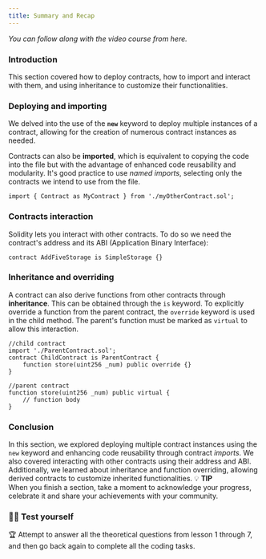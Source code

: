 ```yaml
---
title: Summary and Recap
---
```


_You can follow along with the video course from here._

### Introduction

This section covered how to deploy contracts, how to import and interact with them, and using inheritance to customize their functionalities.

### Deploying and importing

We delved into the use of the **`new`** keyword to deploy multiple instances of a contract, allowing for the creation of numerous contract instances as needed.

Contracts can also be **imported**, which is equivalent to copying the code into the file but with the advantage of enhanced code reusability and modularity. It's good practice to use _named imports_, selecting only the contracts we intend to use from the file.

```solidity
import { Contract as MyContract } from './myOtherContract.sol';
```

### Contracts interaction

Solidity lets you interact with other contracts. To do so we need the contract's address and its ABI (Application Binary Interface):

```solidity
contract AddFiveStorage is SimpleStorage {}
```

### Inheritance and overriding

A contract can also derive functions from other contracts through **inheritance**. This can be obtained through the `is` keyword.
To explicitly override a function from the parent contract, the `override` keyword is used in the child method. The parent's function must be marked as `virtual` to allow this interaction.

```solidity
//child contract
import './ParentContract.sol';
contract ChildContract is ParentContract {
    function store(uint256 _num) public override {}
}
```

```solidity
//parent contract
function store(uint256 _num) public virtual {
    // function body
}
```

### Conclusion

In this section, we explored deploying multiple contract instances using the `new` keyword and enhancing code reusability through contract _imports_. We also covered interacting with other contracts using their address and ABI. Additionally, we learned about inheritance and function overriding, allowing derived contracts to customize inherited functionalities.
💡 **TIP** <br>
When you finish a section, take a moment to acknowledge your progress, celebrate it and share your achievements with your community.

### 🧑‍💻 Test yourself

🏆 Attempt to answer all the theoretical questions from lesson 1 through 7, and then go back again to complete all the coding tasks.
